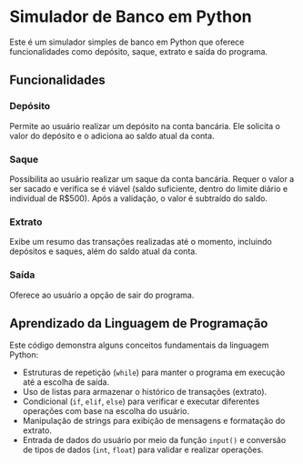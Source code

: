 # Simulador de Banco em Python

Este é um simulador simples de banco em Python que oferece funcionalidades como depósito, saque, extrato e saída do programa.

## Funcionalidades

### Depósito
Permite ao usuário realizar um depósito na conta bancária. Ele solicita o valor do depósito e o adiciona ao saldo atual da conta.

### Saque
Possibilita ao usuário realizar um saque da conta bancária. Requer o valor a ser sacado e verifica se é viável (saldo suficiente, dentro do limite diário e individual de R$500). Após a validação, o valor é subtraído do saldo.

### Extrato
Exibe um resumo das transações realizadas até o momento, incluindo depósitos e saques, além do saldo atual da conta.

### Saída
Oferece ao usuário a opção de sair do programa.

## Aprendizado da Linguagem de Programação

Este código demonstra alguns conceitos fundamentais da linguagem Python:

- Estruturas de repetição (`while`) para manter o programa em execução até a escolha de saída.
- Uso de listas para armazenar o histórico de transações (extrato).
- Condicional (`if`, `elif`, `else`) para verificar e executar diferentes operações com base na escolha do usuário.
- Manipulação de strings para exibição de mensagens e formatação do extrato.
- Entrada de dados do usuário por meio da função `input()` e conversão de tipos de dados (`int`, `float`) para validar e realizar operações.
